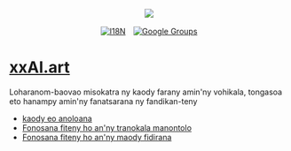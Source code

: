 <p align="center"><a href="https://wac.tax"><img src="https://cdn.jsdelivr.net/gh/wactax/img/logo.svg"/></a></p><p align="center"><a href="https://github.com/wactax/wac.tax/blob/main/doc/README.md#readme"><img alt="I18N" src="https://cdn.jsdelivr.net/gh/wactax/img/t.svg"/></a>　<a href="https://groups.google.com/u/2/g/wactax"><img alt="Google Groups" src="https://cdn.jsdelivr.net/gh/wactax/img/g-groups.svg"/></a></p>

# [xxAI.art](https://xxAI.art)

Loharanom-baovao misokatra ny kaody farany amin'ny vohikala, tongasoa eto hanampy amin'ny fanatsarana ny fandikan-teny

* [kaody eo anoloana](https://github.com/xxai-art/web)
* [Fonosana fiteny ho an'ny tranokala manontolo](https://github.com/xxai-art/web/tree/main/i18n)
* [Fonosana fiteny ho an'ny maody fidirana](https://github.com/wacpkg/user/tree/main/ui.i18n)
